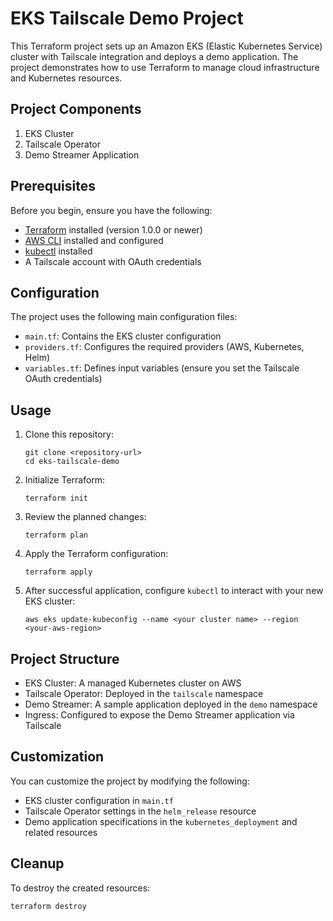 # EKS Tailscale Demo Project

This Terraform project sets up an Amazon EKS (Elastic Kubernetes Service) cluster with Tailscale integration and deploys a demo application. The project demonstrates how to use Terraform to manage cloud infrastructure and Kubernetes resources.

## Project Components

1. EKS Cluster
2. Tailscale Operator
3. Demo Streamer Application

## Prerequisites

Before you begin, ensure you have the following:

- [Terraform](https://www.terraform.io/downloads.html) installed (version 1.0.0 or newer)
- [AWS CLI](https://aws.amazon.com/cli/) installed and configured
- [kubectl](https://kubernetes.io/docs/tasks/tools/install-kubectl/) installed
- A Tailscale account with OAuth credentials

## Configuration

The project uses the following main configuration files:

- `main.tf`: Contains the EKS cluster configuration
- `providers.tf`: Configures the required providers (AWS, Kubernetes, Helm)
- `variables.tf`: Defines input variables (ensure you set the Tailscale OAuth credentials)

## Usage

1. Clone this repository:
   ```
   git clone <repository-url>
   cd eks-tailscale-demo
   ```

2. Initialize Terraform:
   ```
   terraform init
   ```

3. Review the planned changes:
   ```
   terraform plan
   ```

4. Apply the Terraform configuration:
   ```
   terraform apply
   ```

5. After successful application, configure `kubectl` to interact with your new EKS cluster:
   ```
   aws eks update-kubeconfig --name <your cluster name> --region <your-aws-region>
   ```

## Project Structure

- EKS Cluster: A managed Kubernetes cluster on AWS
- Tailscale Operator: Deployed in the `tailscale` namespace
- Demo Streamer: A sample application deployed in the `demo` namespace
- Ingress: Configured to expose the Demo Streamer application via Tailscale

## Customization

You can customize the project by modifying the following:

- EKS cluster configuration in `main.tf`
- Tailscale Operator settings in the `helm_release` resource
- Demo application specifications in the `kubernetes_deployment` and related resources

## Cleanup

To destroy the created resources:

```
terraform destroy
```